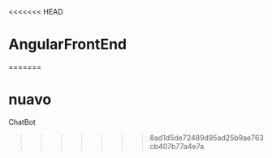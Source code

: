 <<<<<<< HEAD
# AngularFrontEnd
=======
# nuavo
ChatBot
>>>>>>> 8ad1d5de72489d95ad25b9ae763cb407b77a4e7a
